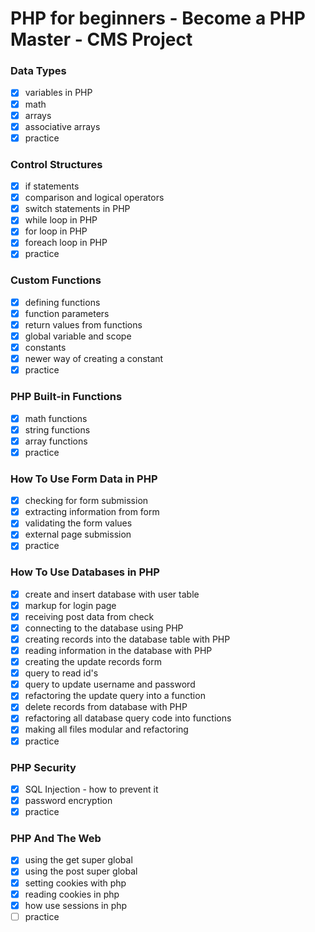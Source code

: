 # PHP for beginners - Become a PHP Master - CMS Project


### Data Types

- [x] variables in PHP
- [x] math
- [x] arrays
- [x] associative arrays
- [x] practice

### Control Structures

- [x] if statements
- [x] comparison and logical operators
- [x] switch statements in PHP
- [x] while loop in PHP
- [x] for loop in PHP
- [x] foreach loop in PHP
- [x] practice

### Custom Functions

- [x] defining functions
- [x] function parameters
- [x] return values from functions
- [x] global variable and scope
- [x] constants
- [x] newer way of creating a constant
- [x] practice

### PHP Built-in Functions

- [x] math functions
- [x] string functions
- [x] array functions
- [x] practice

### How To Use Form Data in PHP

- [x] checking for form submission
- [x] extracting information from form
- [x] validating the form values
- [x] external page submission
- [x] practice

### How To Use Databases in PHP

- [x] create and insert database with user table
- [x] markup for login page
- [x] receiving post data from check
- [x] connecting to the database using PHP
- [x] creating records into the database table with PHP
- [x] reading information in the database with PHP
- [x] creating the update records form
- [x] query to read id's
- [x] query to update username and password
- [x] refactoring the update query into a function
- [x] delete records from database with PHP
- [x] refactoring all database query code into functions
- [x] making all files modular and refactoring
- [x] practice

### PHP Security

- [x] SQL Injection - how to prevent it
- [x] password encryption
- [x] practice

### PHP And The Web

- [x] using the get super global
- [x] using the post super global
- [x] setting cookies with php
- [x] reading cookies in php
- [x] how use sessions in php
- [ ] practice